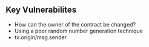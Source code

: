 ## Key Vulnerabilites
- How can the owner of the contract be changed?
- Using a poor random number generation technique
- tx.origin/msg.sender